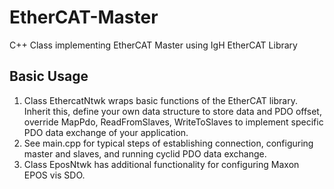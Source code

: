 # EtherCAT-Master
C++ Class implementing EtherCAT Master using IgH EtherCAT Library
## Basic Usage
1. Class EthercatNtwk wraps basic functions of the EtherCAT library. Inherit this, define your own data structure to store data and PDO offset, override MapPdo, ReadFromSlaves, WriteToSlaves to implement specific PDO data exchange of your application.
2. See main.cpp for typical steps of establishing connection, configuring master and slaves, and running cyclid PDO data exchange.
3. Class EposNtwk has additional functionality for configuring Maxon EPOS vis SDO. 
